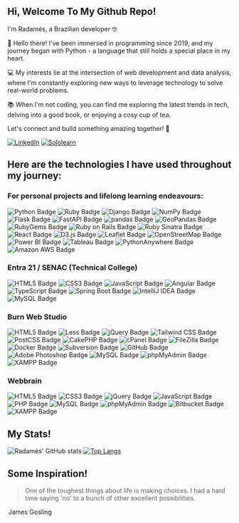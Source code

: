 ## Hi, Welcome To My Github Repo!

I'm Radamés, a Brazilian developer 🤓


👋 Hello there! I've been immersed in programming since 2019, and my journey began with Python - a language that still holds a special place in my heart. 


💻 My interests lie at the intersection of web development and data analysis, where I'm constantly exploring new ways to leverage technology to solve real-world problems.


📚 When I'm not coding, you can find me exploring the latest trends in tech, delving into a good book, or enjoying a cosy cup of tea. 


Let's connect and build something amazing together! 🚀

[![LinkedIn](https://img.shields.io/badge/LinkedIn-0077B5?style=for-the-badge&logo=linkedin&logoColor=white)](https://www.linkedin.com/in/sapiosonic/)
[![Sololearn](https://img.shields.io/badge/-Sololearn-3a464b?style=for-the-badge&logo=Sololearn&logoColor=white)](https://www.sololearn.com/profile/15696775)

## Here are the technologies I have used throughout my journey:

### For personal projects and lifelong learning endeavours:

![Python Badge](https://img.shields.io/badge/Python-3776AB?logo=python&logoColor=fff&style=flat)
![Ruby Badge](https://img.shields.io/badge/Ruby-CC342D?logo=ruby&logoColor=fff&style=flat)
![Django Badge](https://img.shields.io/badge/Django-092E20?logo=django&logoColor=fff&style=flat)
![NumPy Badge](https://img.shields.io/badge/NumPy-013243?logo=numpy&logoColor=fff&style=flat)
![Flask Badge](https://img.shields.io/badge/Flask-000?logo=flask&logoColor=fff&style=flat)
![FastAPI Badge](https://img.shields.io/badge/FastAPI-009688?logo=fastapi&logoColor=fff&style=flat)
![pandas Badge](https://img.shields.io/badge/pandas-150458?logo=pandas&logoColor=fff&style=flat)
![GeoPandas Badge](https://img.shields.io/badge/GeoPandas-139C5A?logo=geopandas&logoColor=fff&style=flat)
![RubyGems Badge](https://img.shields.io/badge/RubyGems-E9573F?logo=rubygems&logoColor=fff&style=flat)
![Ruby on Rails Badge](https://img.shields.io/badge/Ruby%20on%20Rails-D30001?logo=rubyonrails&logoColor=fff&style=flat)
![Ruby Sinatra Badge](https://img.shields.io/badge/Ruby%20Sinatra-000?logo=rubysinatra&logoColor=fff&style=flat)
![React Badge](https://img.shields.io/badge/React-61DAFB?logo=react&logoColor=000&style=flat)
![D3.js Badge](https://img.shields.io/badge/D3.js-F9A03C?logo=d3dotjs&logoColor=fff&style=flat)
![Leaflet Badge](https://img.shields.io/badge/Leaflet-199900?logo=leaflet&logoColor=fff&style=flat)
![OpenStreetMap Badge](https://img.shields.io/badge/OpenStreetMap-7EBC6F?logo=openstreetmap&logoColor=fff&style=flat)
![Power BI Badge](https://img.shields.io/badge/Power%20BI-F2C811?logo=powerbi&logoColor=000&style=flat)
![Tableau Badge](https://img.shields.io/badge/Tableau-E97627?logo=tableau&logoColor=fff&style=flat)
![PythonAnywhere Badge](https://img.shields.io/badge/PythonAnywhere-1D9FD7?logo=pythonanywhere&logoColor=fff&style=flat)
![Amazon AWS Badge](https://img.shields.io/badge/Amazon%20AWS-232F3E?logo=amazonaws&logoColor=fff&style=flat)


### Entra 21 / SENAC (Technical College)

![HTML5 Badge](https://img.shields.io/badge/HTML5-E34F26?logo=html5&logoColor=fff&style=flat)
![CSS3 Badge](https://img.shields.io/badge/CSS3-1572B6?logo=css3&logoColor=fff&style=flat)
![JavaScript Badge](https://img.shields.io/badge/JavaScript-F7DF1E?logo=javascript&logoColor=000&style=flat)
![Angular Badge](https://img.shields.io/badge/Angular-0F0F11?logo=angular&logoColor=fff&style=flat)
![TypeScript Badge](https://img.shields.io/badge/TypeScript-3178C6?logo=typescript&logoColor=fff&style=flat)
![Spring Boot Badge](https://img.shields.io/badge/Spring%20Boot-6DB33F?logo=springboot&logoColor=fff&style=flat)
![IntelliJ IDEA Badge](https://img.shields.io/badge/IntelliJ%20IDEA-000?logo=intellijidea&logoColor=fff&style=flat)
![MySQL Badge](https://img.shields.io/badge/MySQL-4479A1?logo=mysql&logoColor=fff&style=flat)

### Burn Web Studio

![HTML5 Badge](https://img.shields.io/badge/HTML5-E34F26?logo=html5&logoColor=fff&style=flat)
![Less Badge](https://img.shields.io/badge/Less-1D365D?logo=less&logoColor=fff&style=flat)
![jQuery Badge](https://img.shields.io/badge/jQuery-0769AD?logo=jquery&logoColor=fff&style=flat)
![Tailwind CSS Badge](https://img.shields.io/badge/Tailwind%20CSS-06B6D4?logo=tailwindcss&logoColor=fff&style=flat)
![PostCSS Badge](https://img.shields.io/badge/PostCSS-DD3A0A?logo=postcss&logoColor=fff&style=flat)
![CakePHP Badge](https://img.shields.io/badge/CakePHP-D33C43?logo=cakephp&logoColor=fff&style=flat)
![cPanel Badge](https://img.shields.io/badge/cPanel-FF6C2C?logo=cpanel&logoColor=fff&style=flat)
![FileZilla Badge](https://img.shields.io/badge/FileZilla-BF0000?logo=filezilla&logoColor=fff&style=flat)
![Docker Badge](https://img.shields.io/badge/Docker-2496ED?logo=docker&logoColor=fff&style=flat)
![Subversion Badge](https://img.shields.io/badge/Subversion-809CC9?logo=subversion&logoColor=fff&style=flat)
![GitHub Badge](https://img.shields.io/badge/GitHub-181717?logo=github&logoColor=fff&style=flat)
![Adobe Photoshop Badge](https://img.shields.io/badge/Adobe%20Photoshop-31A8FF?logo=adobephotoshop&logoColor=fff&style=flat)
![MySQL Badge](https://img.shields.io/badge/MySQL-4479A1?logo=mysql&logoColor=fff&style=flat)
![phpMyAdmin Badge](https://img.shields.io/badge/phpMyAdmin-6C78AF?logo=phpmyadmin&logoColor=fff&style=flat)
![XAMPP Badge](https://img.shields.io/badge/XAMPP-FB7A24?logo=xampp&logoColor=fff&style=flat)

### Webbrain

![HTML5 Badge](https://img.shields.io/badge/HTML5-E34F26?logo=html5&logoColor=fff&style=flat)
![CSS3 Badge](https://img.shields.io/badge/CSS3-1572B6?logo=css3&logoColor=fff&style=flat)
![jQuery Badge](https://img.shields.io/badge/jQuery-0769AD?logo=jquery&logoColor=fff&style=flat)
![JavaScript Badge](https://img.shields.io/badge/JavaScript-F7DF1E?logo=javascript&logoColor=000&style=flat)
![PHP Badge](https://img.shields.io/badge/PHP-777BB4?logo=php&logoColor=fff&style=flat)
![MySQL Badge](https://img.shields.io/badge/MySQL-4479A1?logo=mysql&logoColor=fff&style=flat)
![phpMyAdmin Badge](https://img.shields.io/badge/phpMyAdmin-6C78AF?logo=phpmyadmin&logoColor=fff&style=flat)
![Bitbucket Badge](https://img.shields.io/badge/Bitbucket-0052CC?logo=bitbucket&logoColor=fff&style=flat)
![XAMPP Badge](https://img.shields.io/badge/XAMPP-FB7A24?logo=xampp&logoColor=fff&style=flat)


## My Stats!

![Radamés' GitHub stats](https://github-readme-stats.vercel.app/api?username=Sapiosonic&ambient_gradient&show_icons=true&theme=cobalt)
[![Top Langs](https://github-readme-stats.vercel.app/api/top-langs/?username=Sapiosonic&ambient_gradient&layout=compact&langs_count=8)](https://github.com/Sapiosonic/github-readme-stats)


## Some Inspiration!

<div style="display: inline_block">
  <blockquote cite="https://www.brainyquote.com/quotes/james_gosling_1050702">
  One of the toughest things about life is making choices. I had a hard time saying 'no' to a bunch of other excellent        possibilities.
</blockquote>
  <legend>James Gosling</legend>
</div>


